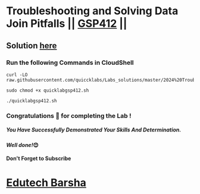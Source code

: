 # Troubleshooting and Solving Data Join Pitfalls || [GSP412](https://www.cloudskillsboost.google/games/4977/labs/32431) ||

## Solution [here](https://youtu.be/ggwLu0Z34LY)

### Run the following Commands in CloudShell

```
curl -LO raw.githubusercontent.com/quiccklabs/Labs_solutions/master/2024%20Troubleshooting%20and%20Solving%20Data%20Join%20Pitfalls/quicklabgsp412.sh

sudo chmod +x quicklabgsp412.sh

./quicklabgsp412.sh

```

### Congratulations 🎉 for completing the Lab !

##### *You Have Successfully Demonstrated Your Skills And Determination.*

#### *Well done!*😊

#### Don't Forget to Subscribe
# [Edutech Barsha](https://www.youtube.com/@edutechbarsha)

